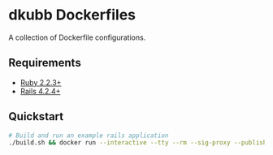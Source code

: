 # dkubb Dockerfiles

A collection of Dockerfile configurations.

## Requirements

* [Ruby 2.2.3+](https://www.ruby-lang.org/en/downloads/)
* [Rails 4.2.4+](https://rubygems.org/gems/rails)

## Quickstart

```bash
# Build and run an example rails application
./build.sh && docker run --interactive --tty --rm --sig-proxy --publish 80:8080 dkubb/alpine-rails-nginx/example
```
